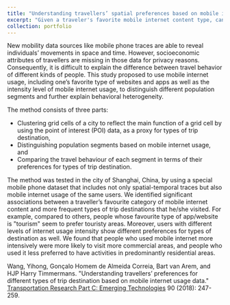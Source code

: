 ```yaml
---
title: "Understanding travellers’ spatial preferences based on mobile internet usage data"
excerpt: "Given a traveler's favorite mobile internet content type, can we make a better guess on which type of places this traveler would visit? In this study, we used a special mobile phone dataset that includes not only the spatial-temporal traces but also the frequencies of the same users visiting each type of websites and apps, to identify the statistical relationships between one's spatial preferences and mobile internet usage. [[<u>download link</u>](https://www.sciencedirect.com/science/article/pii/S0968090X18303346)]<br/><br/><img src='/images/mobileinternet.png' width='400'/>"
collection: portfolio
---
```


New mobility data sources like mobile phone traces are able to reveal individuals’ movements in space and time. However, socioeconomic attributes of travellers are missing in those data for privacy reasons. Consequently, it is difficult to explain the difference between travel behavior of different kinds of people. This study proposed to use mobile internet usage, including one’s favorite type of websites and apps as well as the intensity level of mobile internet usage, to distinguish different population segments and further explain behavioral heterogeneity.

The method consists of three parts:
* Clustering grid cells of a city to reflect the main function of a grid cell by using the point of interest (POI) data, as a proxy for types of trip destination,
* Distinguishing population segments based on mobile internet usage, and
* Comparing the travel behaviour of each segment in terms of their preferences for types of trip destination. 

The method was tested in the city of Shanghai, China, by using a special mobile phone dataset that includes not only spatial-temporal traces but also mobile internet usage of the same users. We identified significant associations between a traveller’s favourite category of mobile internet content and more frequent types of trip destinations that he/she visited. For example, compared to others, people whose favourite type of app/website is "tourism" seem to prefer touristy areas. Moreover, users with different levels of internet usage intensity show different preferences for types of destination as well. We found that people who used mobile internet more intensively were more likely to visit more commercial areas, and people who used it less preferred to have activities in predominantly residential areas.

Wang, Yihong, Gonçalo Homem de Almeida Correia, Bart van Arem, and HJP Harry Timmermans. "Understanding travellers’ preferences for different types of trip destination based on mobile internet usage data." [Transportation Research Part C: Emerging Technologies](https://www.sciencedirect.com/science/article/pii/S0968090X18303346) 90 (2018): 247-259.